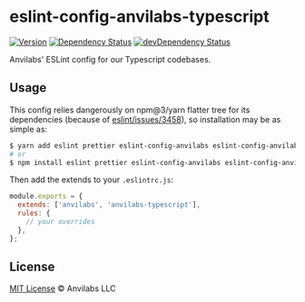 # eslint-config-anvilabs-typescript

[![Version](https://img.shields.io/npm/v/eslint-config-anvilabs-typescript.svg)](http://npm.im/eslint-config-anvilabs-typescript)
[![Dependency Status](https://david-dm.org/anvilabs/eslint-config-anvilabs/status.svg?path=packages/eslint-config-anvilabs-typescript)](https://david-dm.org/anvilabs/eslint-config-anvilabs?path=packages/eslint-config-anvilabs-typescript)
[![devDependency Status](https://david-dm.org/anvilabs/eslint-config-anvilabs/dev-status.svg?path=packages/eslint-config-anvilabs-typescript)](https://david-dm.org/anvilabs/eslint-config-anvilabs?path=packages/eslint-config-anvilabs-typescript&type=dev)

Anvilabs' ESLint config for our Typescript codebases.

## Usage

This config relies dangerously on npm@3/yarn flatter tree for its dependencies (because of [eslint/issues/3458](https://github.com/eslint/eslint/issues/3458)), so installation may be as simple as:

```bash
$ yarn add eslint prettier eslint-config-anvilabs eslint-config-anvilabs-typescript --dev
# or
$ npm install eslint prettier eslint-config-anvilabs eslint-config-anvilabs-typescript --save-dev
```

Then add the extends to your `.eslintrc.js`:

```js
module.exports = {
  extends: ['anvilabs', 'anvilabs-typescript'],
  rules: {
    // your overrides
  },
};
```

## License

[MIT License](../../LICENSE) © Anvilabs LLC
